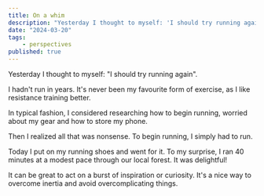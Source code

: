 ```yaml
---
title: On a whim
description: "Yesterday I thought to myself: 'I should try running again.'"
date: "2024-03-20"
tags:
    - perspectives
published: true
---
```


Yesterday I thought to myself: "I should try running again".

I hadn't run in years. It's never been my favourite form of exercise, as I like resistance training better.

In typical fashion, I considered researching how to begin running, worried about my gear and how to store my phone.

Then I realized all that was nonsense. To begin running, I simply had to run.

Today I put on my running shoes and went for it. To my surprise, I ran 40 minutes at a modest pace through our local forest. It was delightful!

It can be great to act on a burst of inspiration or curiosity. It's a nice way to overcome inertia and avoid overcomplicating things.
